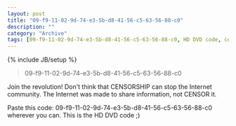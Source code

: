 ```yaml
--- 
layout: post 
title: "09-f9-11-02-9d-74-e3-5b-d8-41-56-c5-63-56-88-c0"
description: ""
category: "Archive"
tags: [09-f9-11-02-9d-74-e3-5b-d8-41-56-c5-63-56-88-c0, HD DVD code, censorship]
---
```

{% include JB/setup %}  
> 09-f9-11-02-9d-74-e3-5b-d8-41-56-c5-63-56-88-c0

Join the revolution! Don't think that CENSORSHIP can stop the Internet community. The Internet was made to share information, not CENSOR it.

Paste this code: 09-f9-11-02-9d-74-e3-5b-d8-41-56-c5-63-56-88-c0 wherever you can. This is the HD DVD code ;)

